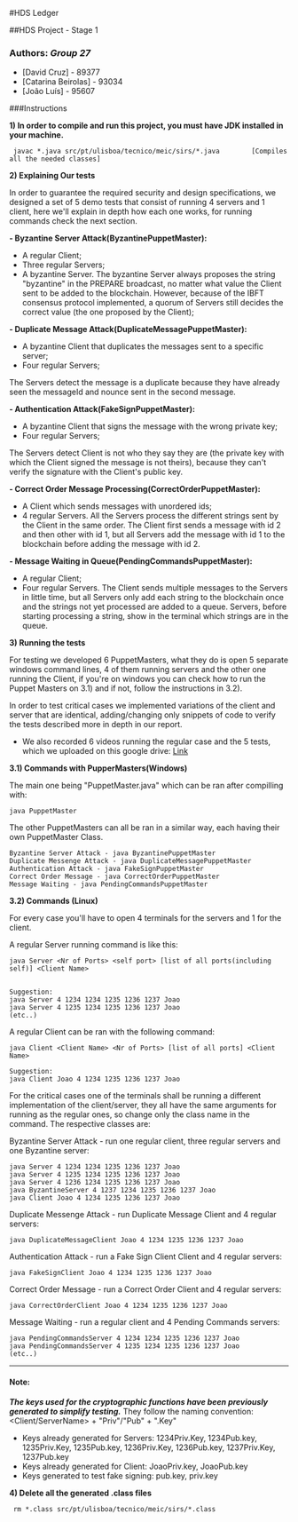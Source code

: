 #HDS Ledger

##HDS Project - Stage 1

### Authors: *Group 27*
* [David Cruz] - 89377
* [Catarina Beirolas] - 93034
* [João Luı́s] - 95607


###Instructions

**1) In order to compile and run this project, you must have JDK installed in your machine.**

```
 javac *.java src/pt/ulisboa/tecnico/meic/sirs/*.java        [Compiles all the needed classes]        
```

**2) Explaining Our tests**

In order to guarantee the required security and design specifications, we designed a set of 5 demo tests that consist of running 4 servers and
1 client, here we'll explain in depth how each one works, for running commands check the next section.

**- Byzantine Server Attack(ByzantinePuppetMaster):**
* A regular Client;
* Three regular Servers;
* A byzantine Server.
The byzantine Server always proposes the string "byzantine" in the PREPARE broadcast, no matter what value the Client sent to be added to the blockchain. However, because of the IBFT consensus protocol implemented, a quorum of Servers still decides the correct value (the one proposed by the Client);

**- Duplicate Message Attack(DuplicateMessagePuppetMaster):**
* A byzantine Client that duplicates the messages sent to a specific server;
* Four regular Servers;

The Servers detect the message is a duplicate because they have already seen the messageId and nounce sent in the second message.

**- Authentication Attack(FakeSignPuppetMaster):**
* A byzantine Client that signs the message with the wrong private key;
* Four regular Servers;

The Servers detect Client is not who they say they are (the private key with which the Client signed the message is not theirs), because they can't verify the signature with the Client's public key.

**- Correct Order Message Processing(CorrectOrderPuppetMaster):**
* A Client which sends messages with unordered ids;
* 4 regular Servers.
All the Servers process the different strings sent by the Client in the same order. The Client first sends a message with id 2 and then other with id 1, but all Servers add the message with id 1 to the blockchain before adding the message with id 2.

**- Message Waiting in Queue(PendingCommandsPuppetMaster):**
* A regular Client;
* Four regular Servers.
The Client sends multiple messages to the Servers in little time, but all Servers only add each string to the blockchain once and the strings not yet processed are added to a queue. Servers, before starting processing a string, show in the terminal which strings are in the queue. 

**3) Running the tests**

For testing we developed 6 PuppetMasters, what they do is open 5 separate windows command lines, 4 of them running servers and the other one running the Client, if you're on windows you can check how to run the Puppet Masters on 3.1) and if not, follow the instructions in 3.2).

In order to test critical cases we implemented variations of the client and server that are identical, adding/changing only snippets of code to verify the tests described more in depth in our report.


- We also recorded 6 videos running the regular case and the 5 tests, which we uploaded on this google drive:
[Link](https://drive.google.com/drive/folders/1iY1liEoRPWTBK1gv5Wx32qDwiy3i2pS0)



**3.1) Commands with PupperMasters(Windows)**


The main one being "PuppetMaster.java" which can be ran after compilling with:
```
java PuppetMaster
```

The other PuppetMasters can all be ran in a similar way, each having their own PuppetMaster Class.

```
Byzantine Server Attack - java ByzantinePuppetMaster
Duplicate Messenge Attack - java DuplicateMessagePuppetMaster
Authentication Attack - java FakeSignPuppetMaster
Correct Order Message - java CorrectOrderPuppetMaster
Message Waiting - java PendingCommandsPuppetMaster
```

**3.2) Commands (Linux)**


For every case you'll have to open 4 terminals for the servers and 1 for the client.


A regular Server running command is like this:
```
java Server <Nr of Ports> <self port> [list of all ports(including self)] <Client Name>


Suggestion:
java Server 4 1234 1234 1235 1236 1237 Joao 
java Server 4 1235 1234 1235 1236 1237 Joao
(etc..)
```


A regular Client can be ran with the following command:
```
java Client <Client Name> <Nr of Ports> [list of all ports] <Client Name>

Suggestion:
java Client Joao 4 1234 1235 1236 1237 Joao
```

For the critical cases one of the terminals shall be running a different implementation of the client/server, they all have the same arguments for running as the regular ones, so change only the class name in the command.
The respective classes are:

Byzantine Server Attack - run one regular client, three regular servers and one Byzantine server:
```
java Server 4 1234 1234 1235 1236 1237 Joao
java Server 4 1235 1234 1235 1236 1237 Joao 
java Server 4 1236 1234 1235 1236 1237 Joao 
java ByzantineServer 4 1237 1234 1235 1236 1237 Joao 
java Client Joao 4 1234 1235 1236 1237 Joao
```

Duplicate Messenge Attack - run Duplicate Message Client and 4 regular servers:
```
java DuplicateMessageClient Joao 4 1234 1235 1236 1237 Joao
```
Authentication Attack - run a Fake Sign Client Client and 4 regular servers:
```
java FakeSignClient Joao 4 1234 1235 1236 1237 Joao
```

Correct Order Message - run a Correct Order Client and 4 regular servers:
```
java CorrectOrderClient Joao 4 1234 1235 1236 1237 Joao
```

Message Waiting - run a regular client and 4 Pending Commands servers:
```
java PendingCommandsServer 4 1234 1234 1235 1236 1237 Joao 
java PendingCommandsServer 4 1235 1234 1235 1236 1237 Joao
(etc..)
```

---
#### Note: 
***The keys used for the cryptographic functions have been previously generated to simplify testing.***
They follow the naming convention: \<Client/ServerName\> + "Priv"/"Pub" + ".Key"
- Keys already generated for Servers:
1234Priv.Key, 1234Pub.key, 1235Priv.Key, 1235Pub.key, 1236Priv.Key, 1236Pub.key, 1237Priv.Key, 1237Pub.key
- Keys already generated for Client:
JoaoPriv.key, JoaoPub.key
- Keys generated to test fake signing:
pub.key, priv.key

**4) Delete all the generated .class files**
```
 rm *.class src/pt/ulisboa/tecnico/meic/sirs/*.class 
```


